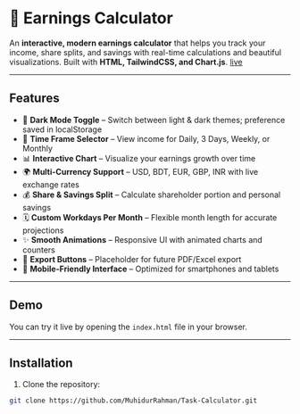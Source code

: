 # 💸 Earnings Calculator

An **interactive, modern earnings calculator** that helps you track your income, share splits, and savings with real-time calculations and beautiful visualizations. Built with **HTML, TailwindCSS, and Chart.js**.
[live](https://muhidurrahman.github.io/Task-Calculator/)

---

## Features

- 🌙 **Dark Mode Toggle** – Switch between light & dark themes; preference saved in localStorage  
- 📅 **Time Frame Selector** – View income for Daily, 3 Days, Weekly, or Monthly  
- 📊 **Interactive Chart** – Visualize your earnings growth over time  
- 🌍 **Multi-Currency Support** – USD, BDT, EUR, GBP, INR with live exchange rates  
- 💰 **Share & Savings Split** – Calculate shareholder portion and personal savings  
- 🗓️ **Custom Workdays Per Month** – Flexible month length for accurate projections  
- ✨ **Smooth Animations** – Responsive UI with animated charts and counters  
- 📄 **Export Buttons** – Placeholder for future PDF/Excel export  
- 📱 **Mobile-Friendly Interface** – Optimized for smartphones and tablets  

---

## Demo

You can try it live by opening the `index.html` file in your browser.  

---

## Installation

1. Clone the repository:

```bash
git clone https://github.com/MuhidurRahman/Task-Calculator.git
